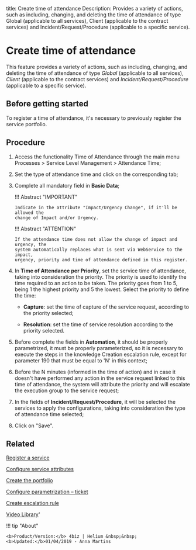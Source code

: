 title: Create time of attendance
Description: Provides a variety of actions, such as including, changing, and deleting the time of attendance of type Global (applicable to all services), Client (applicable to the contract services) and Incident/Request/Procedure (applicable to a specific service).
# Create time of attendance

This feature provides a variety of actions, such as including, changing, and 
deleting the time of attendance of type *Global* (applicable to all services), 
*Client* (applicable to the contract services) and *Incident/Request/Procedure* 
(applicable to a specific service).

Before getting started
--------------------------

To register a time of attendance, it's necessary to previously register the
service portfolio.

Procedure
-------------

1.  Access the functionality Time of Attendance through the main menu Processes
    \> Service Level Management \> Attendance Time;

2.  Set the type of attendance time and click on the corresponding tab;

3.  Complete all mandatory field in **Basic Data**;

    !!! Abstract "IMPORTANT"

        Indicate in the attribute "Impact/Urgency Change", if it'll be allowed the 
        change of Impact and/or Urgency.
        
    !!! Abstract "ATTENTION"
    
        If the attendance time does not allow the change of impact and urgency, the 
        system automatically replaces what is sent via WebService to the impact, 
        urgency, priority and time of attendance defined in this register.

4.  In **Time of Attendance per Priority**, set the service time of attendance,
    taking into consideration the priority. The priority is used to identify the
    time required to an action to be taken. The priority goes from 1 to 5, being
    1 the highest priority and 5 the lowest. Select the priority to define the
    time:

    - **Capture**: set the time of capture of the service request, according to
      the priority selected;

    - **Resolution**: set the time of service resolution according to the priority
      selected.

5.  Before complete the fields in **Automation**, it should be properly
    parametrized, it must be properly parameterized, so it is necessary to
    execute the steps in the knowledge Creation escalation rule, except for
    parameter 190 that must be equal to 'N' in this context;

6.  Before the N minutes (informed in the time of action) and in case it doesn't
    have performed any action in the service request linked to this time of
    attendance, the system will attribute the priority and will escalate the
    execution group to the service request;

7.  In the fields of **Incident/Request/Procedure**, it will be selected the
    services to apply the configurations, taking into consideration the type of
    attendance time selected;

8.  Click on "Save".


Related
-------

[Register a service](/en-us/4biz-helium/processes/portfolio-and-catalog/use/register-a-service.html)

[Configure service attributes](/en-us/4biz-helium/processes/portfolio-and-catalog/use/configure-services-attributes.html)

[Create the portfolio](/en-us/4biz-helium/processes/portfolio-and-catalog/use/create-the-portfolio.html)

[Configure parametrization – ticket](/en-us/4biz-helium/platform-administration/parameters-list/configure-parametrization-ticket.html)

[Create escalation rule](/en-us/4biz-helium/processes/tickets/use/create-escalation-rule.html)


<i class='fa fa-youtube-play  fa-2x' style='color:#97ce17;vertical-align: middle;'> </i> [Video Library](https://www.youtube.com/playlist?list=PLB5qK2uzf2RMDKjZH8augISpB17EQqrrc)'

!!! tip "About"

    <b>Product/Version:</b> 4biz | Helium &nbsp;&nbsp;
    <b>Updated:</b>01/04/2019 - Anna Martins
